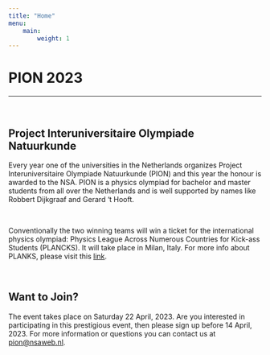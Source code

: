 ```yaml
---
title: "Home"
menu:
    main:
        weight: 1
---
```


# PION 2023
<hr>
<br>

## Project Interuniversitaire Olympiade Natuurkunde

Every year one of the universities in the Netherlands organizes Project Interuniversitaire Olympiade Natuurkunde (PION) and this year the honour is awarded to the NSA. PION is a physics olympiad for bachelor and master students from all over the Netherlands and is well supported by names like Robbert Dijkgraaf and Gerard ‘t Hooft.  
  
<br> 

Conventionally the two winning teams will win a ticket for the international physics olympiad: Physics League Across Numerous Countries for Kick-ass Students (PLANCKS). It will take place in Milan, Italy. For more info about PLANKS, please visit this [link](https://iaps.info/events/plancks/plancks-2023-in-milan/).

<br>

## Want to Join?

The event takes place on Saturday 22 April, 2023.  Are you interested in participating in this prestigious event, then please sign up before 14 April, 2023. For more information or questions you can contact us at pion@nsaweb.nl.


